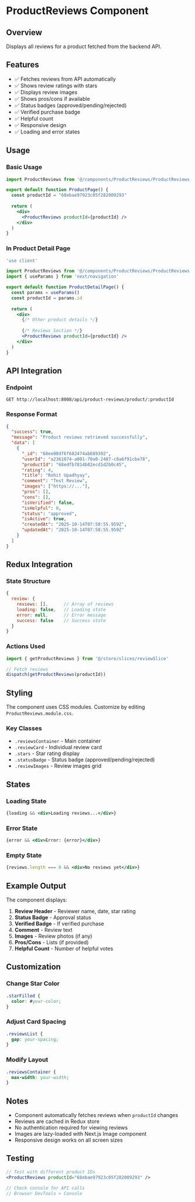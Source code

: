 # ProductReviews Component

## Overview
Displays all reviews for a product fetched from the backend API.

## Features
- ✅ Fetches reviews from API automatically
- ✅ Shows review ratings with stars
- ✅ Displays review images
- ✅ Shows pros/cons if available
- ✅ Status badges (approved/pending/rejected)
- ✅ Verified purchase badge
- ✅ Helpful count
- ✅ Responsive design
- ✅ Loading and error states

## Usage

### Basic Usage
```jsx
import ProductReviews from '@/components/ProductReviews/ProductReviews'

export default function ProductPage() {
  const productId = "68ebae97923c05f282009293"
  
  return (
    <div>
      <ProductReviews productId={productId} />
    </div>
  )
}
```

### In Product Detail Page
```jsx
'use client'

import ProductReviews from '@/components/ProductReviews/ProductReviews'
import { useParams } from 'next/navigation'

export default function ProductDetailPage() {
  const params = useParams()
  const productId = params.id
  
  return (
    <div>
      {/* Other product details */}
      
      {/* Reviews Section */}
      <ProductReviews productId={productId} />
    </div>
  )
}
```

## API Integration

### Endpoint
```
GET http://localhost:8008/api/product-reviews/product/:productId
```

### Response Format
```json
{
  "success": true,
  "message": "Product reviews retrieved successfully",
  "data": [
    {
      "_id": "68ee00df6f682474ab689392",
      "userId": "a2361074-a001-70a0-2487-c8a6f91cbe78",
      "productId": "68edfb7814b82ecd1d2b0c45",
      "rating": 4,
      "title": "Rohit Upadhyay",
      "comment": "Test Review",
      "images": ["https://..."],
      "pros": [],
      "cons": [],
      "isVerified": false,
      "isHelpful": 0,
      "status": "approved",
      "isActive": true,
      "createdAt": "2025-10-14T07:50:55.959Z",
      "updatedAt": "2025-10-14T07:50:55.959Z"
    }
  ]
}
```

## Redux Integration

### State Structure
```javascript
{
  review: {
    reviews: [],      // Array of reviews
    loading: false,   // Loading state
    error: null,      // Error message
    success: false    // Success state
  }
}
```

### Actions Used
```javascript
import { getProductReviews } from '@/store/slices/reviewSlice'

// Fetch reviews
dispatch(getProductReviews(productId))
```

## Styling

The component uses CSS modules. Customize by editing `ProductReviews.module.css`.

### Key Classes
- `.reviewsContainer` - Main container
- `.reviewCard` - Individual review card
- `.stars` - Star rating display
- `.statusBadge` - Status badge (approved/pending/rejected)
- `.reviewImages` - Review images grid

## States

### Loading State
```jsx
{loading && <div>Loading reviews...</div>}
```

### Error State  
```jsx
{error && <div>Error: {error}</div>}
```

### Empty State
```jsx
{reviews.length === 0 && <div>No reviews yet</div>}
```

## Example Output

The component displays:
1. **Review Header** - Reviewer name, date, star rating
2. **Status Badge** - Approval status
3. **Verified Badge** - If verified purchase
4. **Comment** - Review text
5. **Images** - Review photos (if any)
6. **Pros/Cons** - Lists (if provided)
7. **Helpful Count** - Number of helpful votes

## Customization

### Change Star Color
```css
.starFilled {
  color: #your-color;
}
```

### Adjust Card Spacing
```css
.reviewsList {
  gap: your-spacing;
}
```

### Modify Layout
```css
.reviewsContainer {
  max-width: your-width;
}
```

## Notes

- Component automatically fetches reviews when `productId` changes
- Reviews are cached in Redux store
- No authentication required for viewing reviews
- Images are lazy-loaded with Next.js Image component
- Responsive design works on all screen sizes

## Testing

```jsx
// Test with different product IDs
<ProductReviews productId="68ebae97923c05f282009293" />

// Check console for API calls
// Browser DevTools > Console
```

